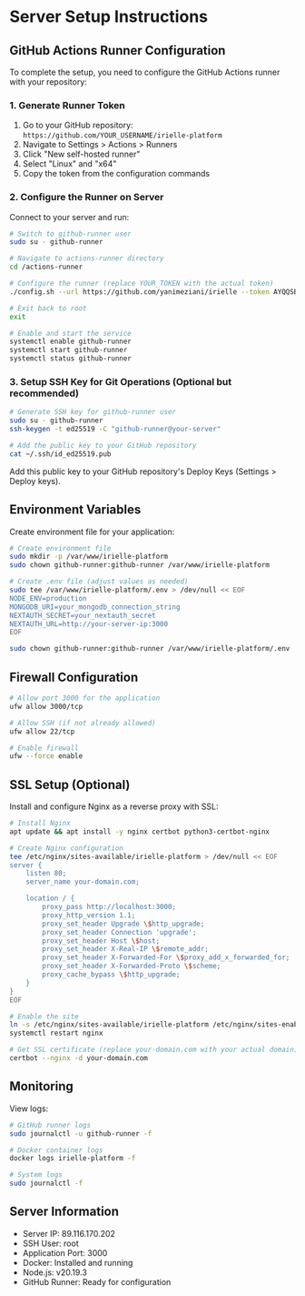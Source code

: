 # Server Setup Instructions

## GitHub Actions Runner Configuration

To complete the setup, you need to configure the GitHub Actions runner with your repository:

### 1. Generate Runner Token
1. Go to your GitHub repository: `https://github.com/YOUR_USERNAME/irielle-platform`
2. Navigate to Settings > Actions > Runners
3. Click "New self-hosted runner"
4. Select "Linux" and "x64"
5. Copy the token from the configuration commands

### 2. Configure the Runner on Server
Connect to your server and run:

```bash
# Switch to github-runner user
sudo su - github-runner

# Navigate to actions-runner directory
cd /actions-runner

# Configure the runner (replace YOUR_TOKEN with the actual token)
./config.sh --url https://github.com/yanimeziani/irielle --token AYQQSBJZHXCIHJMS4OXL6PTIOOX4G --name "production-server" --work _work --runnergroup default --labels production,self-hosted,linux,x64

# Exit back to root
exit

# Enable and start the service
systemctl enable github-runner
systemctl start github-runner
systemctl status github-runner
```

### 3. Setup SSH Key for Git Operations (Optional but recommended)
```bash
# Generate SSH key for github-runner user
sudo su - github-runner
ssh-keygen -t ed25519 -C "github-runner@your-server"

# Add the public key to your GitHub repository
cat ~/.ssh/id_ed25519.pub
```

Add this public key to your GitHub repository's Deploy Keys (Settings > Deploy keys).

## Environment Variables
Create environment file for your application:

```bash
# Create environment file
sudo mkdir -p /var/www/irielle-platform
sudo chown github-runner:github-runner /var/www/irielle-platform

# Create .env file (adjust values as needed)
sudo tee /var/www/irielle-platform/.env > /dev/null << EOF
NODE_ENV=production
MONGODB_URI=your_mongodb_connection_string
NEXTAUTH_SECRET=your_nextauth_secret
NEXTAUTH_URL=http://your-server-ip:3000
EOF

sudo chown github-runner:github-runner /var/www/irielle-platform/.env
```

## Firewall Configuration
```bash
# Allow port 3000 for the application
ufw allow 3000/tcp

# Allow SSH (if not already allowed)
ufw allow 22/tcp

# Enable firewall
ufw --force enable
```

## SSL Setup (Optional)
Install and configure Nginx as a reverse proxy with SSL:

```bash
# Install Nginx
apt update && apt install -y nginx certbot python3-certbot-nginx

# Create Nginx configuration
tee /etc/nginx/sites-available/irielle-platform > /dev/null << EOF
server {
    listen 80;
    server_name your-domain.com;

    location / {
        proxy_pass http://localhost:3000;
        proxy_http_version 1.1;
        proxy_set_header Upgrade \$http_upgrade;
        proxy_set_header Connection 'upgrade';
        proxy_set_header Host \$host;
        proxy_set_header X-Real-IP \$remote_addr;
        proxy_set_header X-Forwarded-For \$proxy_add_x_forwarded_for;
        proxy_set_header X-Forwarded-Proto \$scheme;
        proxy_cache_bypass \$http_upgrade;
    }
}
EOF

# Enable the site
ln -s /etc/nginx/sites-available/irielle-platform /etc/nginx/sites-enabled/
systemctl restart nginx

# Get SSL certificate (replace your-domain.com with your actual domain)
certbot --nginx -d your-domain.com
```

## Monitoring
View logs:
```bash
# GitHub runner logs
sudo journalctl -u github-runner -f

# Docker container logs
docker logs irielle-platform -f

# System logs
sudo journalctl -f
```

## Server Information
- Server IP: 89.116.170.202
- SSH User: root
- Application Port: 3000
- Docker: Installed and running
- Node.js: v20.19.3
- GitHub Runner: Ready for configuration